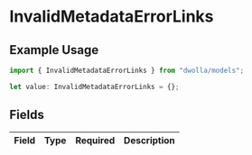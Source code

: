 # InvalidMetadataErrorLinks

## Example Usage

```typescript
import { InvalidMetadataErrorLinks } from "dwolla/models";

let value: InvalidMetadataErrorLinks = {};
```

## Fields

| Field       | Type        | Required    | Description |
| ----------- | ----------- | ----------- | ----------- |